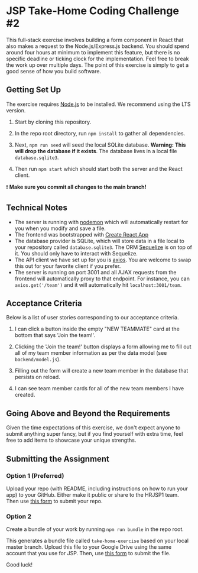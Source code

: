 # JSP Take-Home Coding Challenge #2

This full-stack exercise involves building a form component in React that also makes a request to the Node.js/Express.js backend. You should spend around four hours at minimum to implement this feature, but there is no specific deadline or ticking clock for the implementation. Feel free to break the work up over multiple days. The point of this exercise is simply to get a good sense of how you build software.

## Getting Set Up

The exercise requires [Node.js](https://nodejs.org/en/) to be installed. We recommend using the LTS version.

1. Start by cloning this repository.

1. In the repo root directory, run `npm install` to gather all dependencies.

1. Next, `npm run seed` will seed the local SQLite database. **Warning: This will drop the database if it exists**. The database lives in a local file `database.sqlite3`.

1. Then run `npm start` which should start both the server and the React client.

❗️ **Make sure you commit all changes to the main branch!**

## Technical Notes

- The server is running with [nodemon](https://nodemon.io/) which will automatically restart for you when you modify and save a file.
- The frontend was bootstrapped with [Create React App](https://facebook.github.io/create-react-app/docs/getting-started)
- The database provider is SQLite, which will store data in a file local to your repository called `database.sqlite3`. The ORM [Sequelize](http://docs.sequelizejs.com/) is on top of it. You should only have to interact with Sequelize.
- The API client we have set up for you is [axios](https://github.com/axios/axios). You are welcome to swap this out for your favorite client if you prefer.
- The server is running on port 3001 and all AJAX requests from the frontend will automatically proxy to that endpoint. For instance, you can `axios.get('/team')` and it will automatically hit `localhost:3001/team`.

## Acceptance Criteria

Below is a list of user stories corresponding to our acceptance criteria.

1. I can click a button inside the empty "NEW TEAMMATE" card at the bottom that says 'Join the team!'.

2. Clicking the 'Join the team!' button displays a form allowing me to fill out all of my team member information as per the data model (see `backend/model.js`).

3. Filling out the form will create a new team member in the database that persists on reload.

4. I can see team member cards for all of the new team members I have created.

## Going Above and Beyond the Requirements

Given the time expectations of this exercise, we don't expect anyone to submit anything super fancy, but if you find yourself with extra time, feel free to add items to showcase your unique strengths.

## Submitting the Assignment

### Option 1 (Preferred)

Upload your repo (with README, including instructions on how to run your app) to your GitHub. Either make it public or share to the HRJSP1 team. Then use [this form](https://forms.gle/LQYm3ohiYc9Gtf7AA) to submit your repo.

### Option 2

Create a bundle of your work by running `npm run bundle` in the repo root.

This generates a bundle file called `take-home-exercise` based on your local master branch. Upload this file to your Google Drive using the same account that you use for JSP. Then, use [this form](https://forms.gle/LQYm3ohiYc9Gtf7AA) to submit the file.

Good luck!
